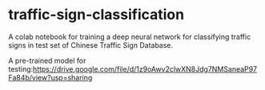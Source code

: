 # traffic-sign-classification
A colab notebook for training a deep neural network for classifying traffic signs in test set of Chinese Traffic Sign Database.

A pre-trained model for testing:https://drive.google.com/file/d/1z9oAwv2clwXN8Jdg7NMSaneaP97Fa84b/view?usp=sharing
